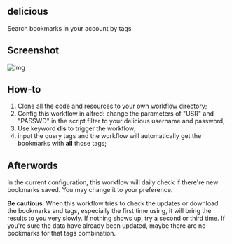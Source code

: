 ## delicious

Search bookmarks in your account by tags

## Screenshot

![img](https://raw.github.com/teloon/alfred-workflows/master/delicious/screenshot.png)

## How-to

1. Clone all the code and resources to your own workflow directory;
2. Config this workflow in alfred: change the parameters of "USR" and "PASSWD" in the script filter to your delicious username and password;
3. Use keyword **dls** to trigger the workflow;
4. input the query tags and the workflow will automatically get the bookmarks with **all** those tags;

## Afterwords

In the current configuration, this workflow will daily check if there're new bookmarks saved. You may change it to your preference. 

**Be cautious**: When this workflow tries to check the updates or download the bookmarks and tags, especially the first time using, it will bring the results to you very slowly. If nothing shows up, try a second or third time. If you're sure the data have already been updated, maybe there are no bookmarks for that tags combination.
